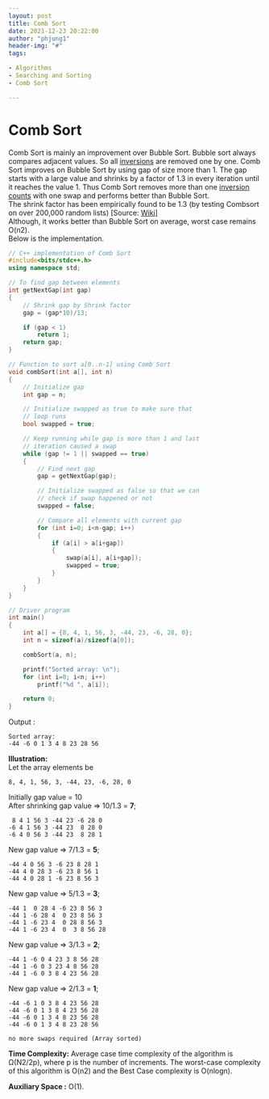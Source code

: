 ```yaml
---
layout: post
title: Comb Sort
date: 2021-12-23 20:22:00
author: "phjung1"
header-img: "#"
tags:

- Algorithms
- Searching and Sorting
- Comb Sort

---
```


# Comb Sort

Comb Sort is mainly an improvement over Bubble Sort. Bubble sort always compares adjacent values. So all [inversions](https://www.geeksforgeeks.org/counting-inversions/) are removed one by one. Comb Sort improves on Bubble Sort by using gap of size more than 1. The gap starts with a large value and shrinks by a factor of 1.3 in every iteration until it reaches the value 1. Thus Comb Sort removes more than one [inversion counts](https://www.geeksforgeeks.org/counting-inversions/) with one swap and performs better than Bubble Sort.  
The shrink factor has been empirically found to be 1.3 (by testing Combsort on over 200,000 random lists) [Source: [Wiki](https://en.wikipedia.org/wiki/Comb_sort)]  
Although, it works better than Bubble Sort on average, worst case remains O(n2).  
Below is the implementation.

```cpp
// C++ implementation of Comb Sort
#include<bits/stdc++.h>
using namespace std;

// To find gap between elements
int getNextGap(int gap)
{
    // Shrink gap by Shrink factor
    gap = (gap*10)/13;

    if (gap < 1)
        return 1;
    return gap;
}

// Function to sort a[0..n-1] using Comb Sort
void combSort(int a[], int n)
{
    // Initialize gap
    int gap = n;

    // Initialize swapped as true to make sure that
    // loop runs
    bool swapped = true;

    // Keep running while gap is more than 1 and last
    // iteration caused a swap
    while (gap != 1 || swapped == true)
    {
        // Find next gap
        gap = getNextGap(gap);

        // Initialize swapped as false so that we can
        // check if swap happened or not
        swapped = false;

        // Compare all elements with current gap
        for (int i=0; i<n-gap; i++)
        {
            if (a[i] > a[i+gap])
            {
                swap(a[i], a[i+gap]);
                swapped = true;
            }
        }
    }
}

// Driver program
int main()
{
    int a[] = {8, 4, 1, 56, 3, -44, 23, -6, 28, 0};
    int n = sizeof(a)/sizeof(a[0]);

    combSort(a, n);

    printf("Sorted array: \n");
    for (int i=0; i<n; i++)
        printf("%d ", a[i]);

    return 0;
}
```

Output :

    Sorted array: 
    -44 -6 0 1 3 4 8 23 28 56 

**Illustration:**   
Let the array elements be

    8, 4, 1, 56, 3, -44, 23, -6, 28, 0

Initially gap value = 10   
After shrinking gap value => 10/1.3 = **7**;

     8 4 1 56 3 -44 23 -6 28 0
    -6 4 1 56 3 -44 23  8 28 0
    -6 4 0 56 3 -44 23  8 28 1

New gap value => 7/1.3 = **5**;

    -44 4 0 56 3 -6 23 8 28 1
    -44 4 0 28 3 -6 23 8 56 1
    -44 4 0 28 1 -6 23 8 56 3

New gap value => 5/1.3 = **3**;

    -44 1  0 28 4 -6 23 8 56 3
    -44 1 -6 28 4  0 23 8 56 3
    -44 1 -6 23 4  0 28 8 56 3
    -44 1 -6 23 4  0  3 8 56 28

New gap value => 3/1.3 = **2**;

    -44 1 -6 0 4 23 3 8 56 28
    -44 1 -6 0 3 23 4 8 56 28
    -44 1 -6 0 3 8 4 23 56 28

New gap value => 2/1.3 = **1**;

    -44 -6 1 0 3 8 4 23 56 28
    -44 -6 0 1 3 8 4 23 56 28
    -44 -6 0 1 3 4 8 23 56 28
    -44 -6 0 1 3 4 8 23 28 56 
    
    no more swaps required (Array sorted)

**Time Complexity:** Average case time complexity of the algorithm is Ω(N2/2p), where p is the number of increments. The worst-case complexity of this algorithm is O(n2) and the Best Case complexity is O(nlogn).

**Auxiliary Space :** O(1).
